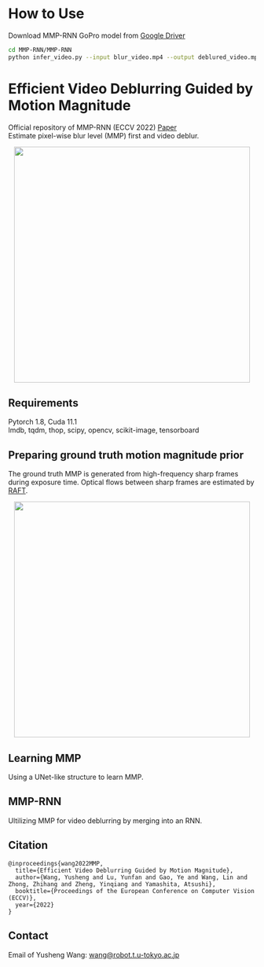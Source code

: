# How to Use
Download MMP-RNN GoPro model from [Google Driver](https://drive.google.com/file/d/1Es6WJcsngCnrZ0ljfg9-YSUpgEq77UYE/view?usp=drive_link)
```bash
cd MMP-RNN/MMP-RNN
python infer_video.py --input blur_video.mp4 --output deblured_video.mp4
```

# Efficient Video Deblurring Guided by Motion Magnitude
Official repository of MMP-RNN (ECCV 2022) [Paper](https://arxiv.org/abs/2207.13374)  
Estimate pixel-wise blur level (MMP) first and video deblur.  
<div align="center"><img src="https://user-images.githubusercontent.com/11170161/178935637-6bb6a25a-dc67-4d5e-9c3c-f7f31be41085.png" width="480"></div>

## Requirements
Pytorch 1.8, Cuda 11.1  
lmdb, tqdm, thop, scipy, opencv, scikit-image, tensorboard

## Preparing ground truth motion magnitude prior
The ground truth MMP is generated from high-frequency sharp frames during exposure time. Optical flows between sharp frames are estimated by  [RAFT](https://github.com/princeton-vl/RAFT). 

<div align="center"><img src="https://user-images.githubusercontent.com/11170161/178949402-2de1df49-4fd8-481c-a4c2-8a0c534fa0fe.png" width="480"></div>

## Learning MMP
Using a UNet-like structure to learn MMP.

## MMP-RNN
Ultilizing MMP for video deblurring by merging into an RNN.

## Citation
```
@inproceedings{wang2022MMP,
  title={Efficient Video Deblurring Guided by Motion Magnitude},
  author={Wang, Yusheng and Lu, Yunfan and Gao, Ye and Wang, Lin and Zhong, Zhihang and Zheng, Yinqiang and Yamashita, Atsushi},
  booktitle={Proceedings of the European Conference on Computer Vision (ECCV)},
  year={2022}
}
```

## Contact
Email of Yusheng Wang: wang@robot.t.u-tokyo.ac.jp

